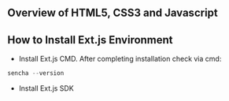 ## Overview of HTML5, CSS3 and Javascript

## How to Install Ext.js Environment

- Install Ext.js CMD. After completing installation check via cmd:

```powershell
sencha --version
```

- Install Ext.js SDK
